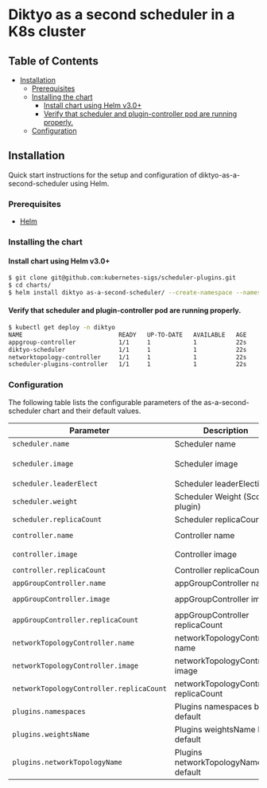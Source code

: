 # Diktyo as a second scheduler in a K8s cluster

## Table of Contents

<!-- toc -->
- [Installation](#installation)
  - [Prerequisites](#prerequisites)
  - [Installing the chart](#installing-the-chart)
    - [Install chart using Helm v3.0+](#install-chart-using-helm-v30)
    - [Verify that scheduler and plugin-controller pod are running properly.](#verify-that-scheduler-and-plugin-controller-pod-are-running-properly)
  - [Configuration](#configuration)
<!-- /toc -->

## Installation

Quick start instructions for the setup and configuration of diktyo-as-a-second-scheduler using Helm.

### Prerequisites

- [Helm](https://helm.sh/docs/intro/quickstart/#install-helm)

### Installing the chart

#### Install chart using Helm v3.0+

```bash
$ git clone git@github.com:kubernetes-sigs/scheduler-plugins.git
$ cd charts/
$ helm install diktyo as-a-second-scheduler/ --create-namespace --namespace diktyo
```

#### Verify that scheduler and plugin-controller pod are running properly.

```bash
$ kubectl get deploy -n diktyo
NAME                           READY   UP-TO-DATE   AVAILABLE   AGE
appgroup-controller            1/1     1            1           22s
diktyo-scheduler               1/1     1            1           22s
networktopology-controller     1/1     1            1           22s
scheduler-plugins-controller   1/1     1            1           22s
```

### Configuration

The following table lists the configurable parameters of the as-a-second-scheduler chart and their default values.

| Parameter                                | Description                            | Default                                                    |
|------------------------------------------|----------------------------------------|------------------------------------------------------------|
| `scheduler.name`                         | Scheduler name                         | `diktyo-scheduler`                                         |
| `scheduler.image`                        | Scheduler image                        | `registry.k8s.io/scheduler-plugins/kube-scheduler:v0.26.7` |
| `scheduler.leaderElect`                  | Scheduler leaderElection               | `false`                                                    |
| `scheduler.weight`                       | Scheduler Weight (Score plugin)        | `5`                                                        |
| `scheduler.replicaCount`                 | Scheduler replicaCount                 | `1`                                                        |
| `controller.name`                        | Controller name                        | `scheduler-plugins-controller`                             |
| `controller.image`                       | Controller image                       | `registry.k8s.io/scheduler-plugins/controller:v0.26.7`     |
| `controller.replicaCount`                | Controller replicaCount                | `1`                                                        |
| `appGroupController.name`                | appGroupController name                | `appgroup-controller`                                      |
| `appGroupController.image`               | appGroupController image               | `jpedro1992/appgroup-controller:v1.0.3-alpha`              |
| `appGroupController.replicaCount`        | appGroupController replicaCount        | `1`                                                        |
| `networkTopologyController.name`         | networkTopologyController name         | `networktopology-controller`                               |
| `networkTopologyController.image`        | networkTopologyController image        | `jpedro1992/networktopology-controller:v1.0.3-alpha`       |
| `networkTopologyController.replicaCount` | networkTopologyController replicaCount | `1`                                                        |
| `plugins.namespaces`                     | Plugins namespaces by default          | `["default"]`                                              |
| `plugins.weightsName`                    | Plugins weightsName by default         | `"NetperfCosts"`                                           |
| `plugins.networkTopologyName`            | Plugins networkTopologyName by default | `"nt-cluster"`                                             |